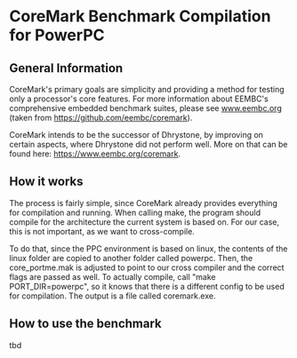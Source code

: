 # CoreMark Benchmark Compilation for PowerPC

## General Information
CoreMark's primary goals are simplicity and providing a method for testing only a processor's core features. For more information about EEMBC's comprehensive embedded benchmark suites, please see www.eembc.org (taken from https://github.com/eembc/coremark). 

CoreMark intends to be the successor of Dhrystone, by improving on certain aspects, where Dhrystone did not perform well. More on that can be found here: https://www.eembc.org/coremark.

## How it works
The process is fairly simple, since CoreMark already provides everything for compilation and running. When calling make, the program should compile for the architecture the current system is based on. For our case, this is not important, as we want to cross-compile. 

To do that, since the PPC environment is based on linux, the contents of the linux folder are copied to another folder called powerpc. Then, the core_portme.mak is adjusted to point to our cross compiler and the correct flags are passed as well. To actually compile, call "make PORT_DIR=powerpc", so it knows that there is a different config to be used for compilation. The output is a file called coremark.exe.

## How to use the benchmark
tbd